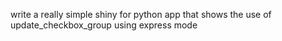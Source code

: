 write a really simple shiny for python app that shows the use of update_checkbox_group using express mode